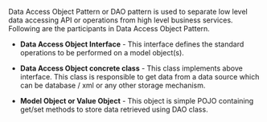 Data Access Object Pattern or DAO pattern is used to separate low level data accessing API or operations from high level business services. Following are the participants in Data Access Object Pattern.

* **Data Access Object Interface** - This interface defines the standard operations to be performed on a model object(s).

* **Data Access Object concrete class** - This class implements above interface. This class is responsible to get data from a data source which can be database / xml or any other storage mechanism.

* **Model Object or Value Object** - This object is simple POJO containing get/set methods to store data retrieved using DAO class.